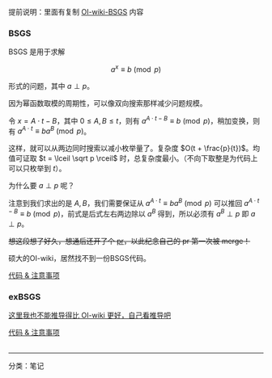   
  
提前说明：里面有复制 [OI-wiki-BSGS](https://oi-wiki.org/math/number-theory/bsgs/) 内容  
### BSGS  
  
BSGS 是用于求解  
  
  
$$  
  a^x \equiv b \pmod p  
$$  
    
  
形式的问题，其中 $a \perp p$。  
  
因为幂函数取模的周期性，可以像双向搜索那样减少问题规模。  
  
令 $x = A \cdot t - B$，其中 $0\le A,B \le t$，则有 $a^{A \cdot t -B} \equiv b \pmod p$，稍加变换，则有 $a^{A \cdot t} \equiv ba^B \pmod p$。  
  
这样，就可以从两边同时搜索以减小枚举量了。复杂度 $O(t + \frac{p}{t})$。均值可证取 $t = \lceil \sqrt p \rceil$ 时，总复杂度最小。（不向下取整是为代码上可以只枚举到 $t$）。  
  
为什么要 $a \perp p$ 呢？  
  
注意到我们求出的是 $A,B$，我们需要保证从 $a^{A \cdot t} \equiv ba^B \pmod p$ 可以推回 $a^{A \cdot t -B} \equiv b \pmod p$，前式是后式左右两边除以 $a^B$ 得到，所以必须有 $a^B \perp p$ 即 $a\perp p$。  
  
~~想这段想了好久，想通后还开了个 [pr](https://github.com/OI-wiki/OI-wiki/pull/3885)，以此纪念自己的 pr 第一次被 merge！~~  
  
硕大的OI\-wiki，居然找不到一份BSGS代码。  
  
[代码 & 注意事项](https://www.luogu.com.cn/paste/1bl47t72)  
### exBSGS  
  
[这里我也不能推导得比 OI-wiki 更好，自己看推导吧](https://oi-wiki.org/math/number-theory/bsgs/#_8)  
  
[代码 & 注意事项](https://www.luogu.com.cn/paste/okpa15vo)  
<br>  
  

-----
分类：笔记